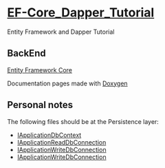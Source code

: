 # [EF-Core_Dapper_Tutorial](https://codewithmukesh.com/blog/using-entity-framework-core-and-dapper/)

Entity Framework and Dapper Tutorial

## BackEnd

[Entity Framework Core](https://docs.microsoft.com/en-us/ef/core/)

Documentation pages made with [Doxygen](https://www.doxygen.nl/index.html)

## Personal notes

The following files should be at the Persistence layer:

-   [IApplicationDbContext](Back/src/EF-CoreDapperTuto.Domain/Interfaces/IApplicationDbContext.cs)
-   [IApplicationReadDbConnection](Back/src/EF-CoreDapperTuto.Domain/Interfaces/IApplicationReadDbConnection.cs)
-   [IApplicationWriteDbConnection](Back/src/EF-CoreDapperTuto.Domain/Interfaces/IApplicationWriteDbConnection.cs)
-   [IApplicationWriteDbConnection](Back/src/EF-CoreDapperTuto.Domain/Interfaces/IApplicationWriteDbConnection.cs)
